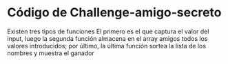 # Código de Challenge-amigo-secreto
Existen tres tipos de funciones
El primero es el que captura el valor del input, luego la segunda función almacena en el array amigos todos los valores introducidos; por último, la última función sortea la lista de los nombres y muestra el ganador
